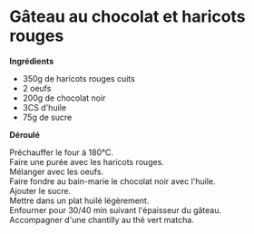 # Gâteau au chocolat et haricots rouges

**Ingrédients**  
 

* 350g de haricots rouges cuits
* 2 oeufs  
* 200g de chocolat noir
* 3CS d'huile 
* 75g de sucre


**Déroulé**

Préchauffer le four à 180°C.  
Faire une purée avec les haricots rouges.  
Mélanger avec les oeufs.  
Faire fondre au bain-marie le chocolat noir avec l'huile.  
Ajouter le sucre.  
Mettre dans un plat huilé légèrement.  
Enfourner pour 30/40 min suivant l'épaisseur du gâteau.  
Accompagner d'une chantilly au thé vert matcha.  

